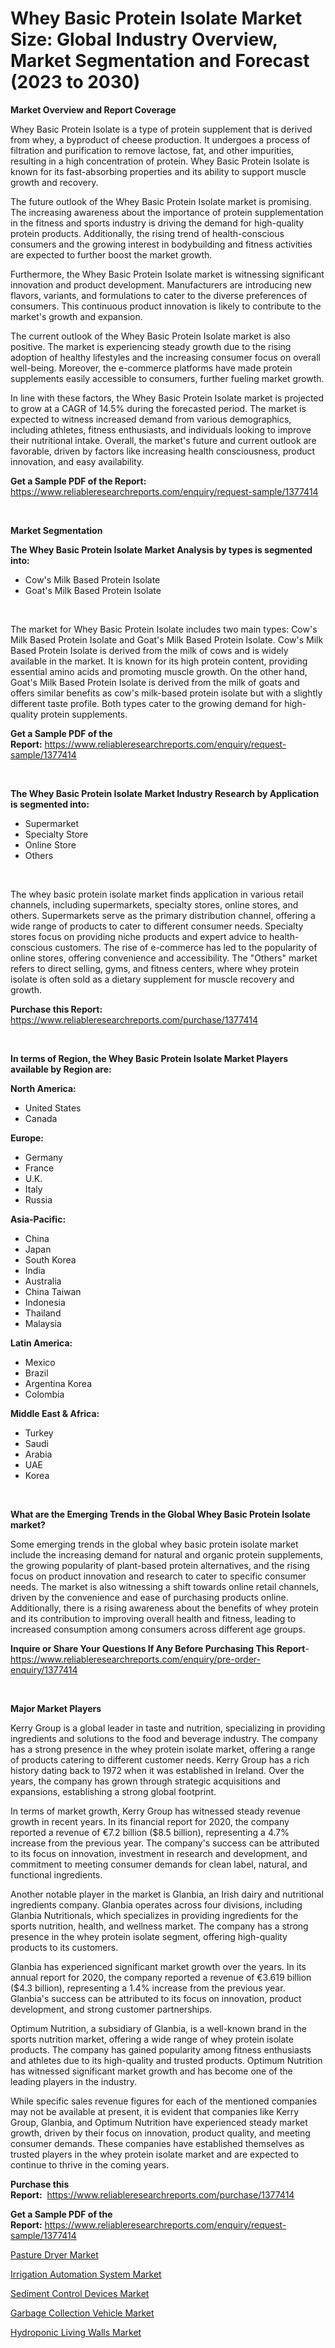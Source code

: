 <p><h1>Whey Basic Protein Isolate Market Size: Global Industry Overview, Market Segmentation and Forecast (2023 to 2030)</h1></p><p><strong>Market Overview and Report Coverage</strong></p>
<p><p>Whey Basic Protein Isolate is a type of protein supplement that is derived from whey, a byproduct of cheese production. It undergoes a process of filtration and purification to remove lactose, fat, and other impurities, resulting in a high concentration of protein. Whey Basic Protein Isolate is known for its fast-absorbing properties and its ability to support muscle growth and recovery.</p><p>The future outlook of the Whey Basic Protein Isolate market is promising. The increasing awareness about the importance of protein supplementation in the fitness and sports industry is driving the demand for high-quality protein products. Additionally, the rising trend of health-conscious consumers and the growing interest in bodybuilding and fitness activities are expected to further boost the market growth.</p><p>Furthermore, the Whey Basic Protein Isolate market is witnessing significant innovation and product development. Manufacturers are introducing new flavors, variants, and formulations to cater to the diverse preferences of consumers. This continuous product innovation is likely to contribute to the market's growth and expansion.</p><p>The current outlook of the Whey Basic Protein Isolate market is also positive. The market is experiencing steady growth due to the rising adoption of healthy lifestyles and the increasing consumer focus on overall well-being. Moreover, the e-commerce platforms have made protein supplements easily accessible to consumers, further fueling market growth.</p><p>In line with these factors, the Whey Basic Protein Isolate market is projected to grow at a CAGR of 14.5% during the forecasted period. The market is expected to witness increased demand from various demographics, including athletes, fitness enthusiasts, and individuals looking to improve their nutritional intake. Overall, the market's future and current outlook are favorable, driven by factors like increasing health consciousness, product innovation, and easy availability.</p></p>
<p><strong>Get a Sample PDF of the Report:</strong> <a href="https://www.reliableresearchreports.com/enquiry/request-sample/1377414">https://www.reliableresearchreports.com/enquiry/request-sample/1377414</a></p>
<p>&nbsp;</p>
<p><strong>Market Segmentation</strong></p>
<p><strong>The Whey Basic Protein Isolate Market Analysis by types is segmented into:</strong></p>
<p><ul><li>Cow's Milk Based Protein Isolate</li><li>Goat's Milk Based Protein Isolate</li></ul></p>
<p>&nbsp;</p>
<p><p>The market for Whey Basic Protein Isolate includes two main types: Cow's Milk Based Protein Isolate and Goat's Milk Based Protein Isolate. Cow's Milk Based Protein Isolate is derived from the milk of cows and is widely available in the market. It is known for its high protein content, providing essential amino acids and promoting muscle growth. On the other hand, Goat's Milk Based Protein Isolate is derived from the milk of goats and offers similar benefits as cow's milk-based protein isolate but with a slightly different taste profile. Both types cater to the growing demand for high-quality protein supplements.</p></p>
<p><strong>Get a Sample PDF of the Report:</strong>&nbsp;<a href="https://www.reliableresearchreports.com/enquiry/request-sample/1377414">https://www.reliableresearchreports.com/enquiry/request-sample/1377414</a></p>
<p>&nbsp;</p>
<p><strong>The Whey Basic Protein Isolate Market Industry Research by Application is segmented into:</strong></p>
<p><ul><li>Supermarket</li><li>Specialty Store</li><li>Online Store</li><li>Others</li></ul></p>
<p>&nbsp;</p>
<p><p>The whey basic protein isolate market finds application in various retail channels, including supermarkets, specialty stores, online stores, and others. Supermarkets serve as the primary distribution channel, offering a wide range of products to cater to different consumer needs. Specialty stores focus on providing niche products and expert advice to health-conscious customers. The rise of e-commerce has led to the popularity of online stores, offering convenience and accessibility. The "Others" market refers to direct selling, gyms, and fitness centers, where whey protein isolate is often sold as a dietary supplement for muscle recovery and growth.</p></p>
<p><strong>Purchase this Report:</strong>&nbsp; <a href="https://www.reliableresearchreports.com/purchase/1377414">https://www.reliableresearchreports.com/purchase/1377414</a></p>
<p>&nbsp;</p>
<p><strong>In terms of Region, the Whey Basic Protein Isolate Market Players available by Region are:</strong></p>
<p>
    <p> <strong> North America: </strong>
        <ul>
            <li>United States</li>
            <li>Canada</li>
        </ul>
        </p> 
    <p> <strong> Europe: </strong>
        <ul>
            <li>Germany</li>
            <li>France</li>
            <li>U.K.</li>
            <li>Italy</li>
            <li>Russia</li>
        </ul>
        </p> 
    <p> <strong> Asia-Pacific: </strong>
        <ul>
            <li>China</li>
            <li>Japan</li>
            <li>South Korea</li>
            <li>India</li>
            <li>Australia</li>
            <li>China Taiwan</li>
            <li>Indonesia</li>
            <li>Thailand</li>
            <li>Malaysia</li>
        </ul>
        </p> 
    <p> <strong> Latin America: </strong>
        <ul>
            <li>Mexico</li>
            <li>Brazil</li>
            <li>Argentina Korea</li>
            <li>Colombia</li>
        </ul>
        </p> 
    <p> <strong> Middle East & Africa: </strong>
        <ul>
            <li>Turkey</li>
            <li>Saudi</li>
            <li>Arabia</li>
            <li>UAE</li>
            <li>Korea</li>
        </ul>
    </p>
    </p>
<p>&nbsp;</p>
<p><strong>What are the Emerging Trends in the Global Whey Basic Protein Isolate market?</strong></p>
<p><p>Some emerging trends in the global whey basic protein isolate market include the increasing demand for natural and organic protein supplements, the growing popularity of plant-based protein alternatives, and the rising focus on product innovation and research to cater to specific consumer needs. The market is also witnessing a shift towards online retail channels, driven by the convenience and ease of purchasing products online. Additionally, there is a rising awareness about the benefits of whey protein and its contribution to improving overall health and fitness, leading to increased consumption among consumers across different age groups.</p></p>
<p><strong>Inquire or Share Your Questions If Any Before Purchasing This Report</strong>- <a href="https://www.reliableresearchreports.com/enquiry/pre-order-enquiry/1377414">https://www.reliableresearchreports.com/enquiry/pre-order-enquiry/1377414</a></p>
<p>&nbsp;</p>
<p><strong>Major Market Players</strong></p>
<p><p>Kerry Group is a global leader in taste and nutrition, specializing in providing ingredients and solutions to the food and beverage industry. The company has a strong presence in the whey protein isolate market, offering a range of products catering to different customer needs. Kerry Group has a rich history dating back to 1972 when it was established in Ireland. Over the years, the company has grown through strategic acquisitions and expansions, establishing a strong global footprint.</p><p>In terms of market growth, Kerry Group has witnessed steady revenue growth in recent years. In its financial report for 2020, the company reported a revenue of €7.2 billion ($8.5 billion), representing a 4.7% increase from the previous year. The company's success can be attributed to its focus on innovation, investment in research and development, and commitment to meeting consumer demands for clean label, natural, and functional ingredients.</p><p>Another notable player in the market is Glanbia, an Irish dairy and nutritional ingredients company. Glanbia operates across four divisions, including Glanbia Nutritionals, which specializes in providing ingredients for the sports nutrition, health, and wellness market. The company has a strong presence in the whey protein isolate segment, offering high-quality products to its customers.</p><p>Glanbia has experienced significant market growth over the years. In its annual report for 2020, the company reported a revenue of €3.619 billion ($4.3 billion), representing a 1.4% increase from the previous year. Glanbia's success can be attributed to its focus on innovation, product development, and strong customer partnerships.</p><p>Optimum Nutrition, a subsidiary of Glanbia, is a well-known brand in the sports nutrition market, offering a wide range of whey protein isolate products. The company has gained popularity among fitness enthusiasts and athletes due to its high-quality and trusted products. Optimum Nutrition has witnessed significant market growth and has become one of the leading players in the industry.</p><p>While specific sales revenue figures for each of the mentioned companies may not be available at present, it is evident that companies like Kerry Group, Glanbia, and Optimum Nutrition have experienced steady market growth, driven by their focus on innovation, product quality, and meeting consumer demands. These companies have established themselves as trusted players in the whey protein isolate market and are expected to continue to thrive in the coming years.</p></p>
<p><strong>Purchase this Report:</strong>&nbsp;&nbsp;<a href="https://www.reliableresearchreports.com/purchase/1377414">https://www.reliableresearchreports.com/purchase/1377414</a></p>
<p></p>
<p><strong>Get a Sample PDF of the Report:</strong>&nbsp;<a href="https://www.reliableresearchreports.com/enquiry/request-sample/1377414">https://www.reliableresearchreports.com/enquiry/request-sample/1377414</a></p>
<p><p><a href="https://medium.com/@daishawolff/analyzing-pasture-dryer-market-global-industry-perspective-and-forecast-2023-to-2030-f0a26edf81cd">Pasture Dryer Market</a></p><p><a href="https://medium.com/@holliswelch2023/irrigation-automation-system-market-the-key-to-successful-business-strategy-forecast-till-2030-655cd6ba6d63">Irrigation Automation System Market</a></p><p><a href="https://medium.com/@vilmalittel/analyzing-sediment-control-devices-market-global-industry-perspective-and-forecast-2023-to-2030-812b84c6c5dc">Sediment Control Devices Market</a></p><p><a href="https://medium.com/@v27092023/garbage-collection-vehicle-market-insight-market-trends-growth-forecasted-from-2023-to-2030-821fa75f3729">Garbage Collection Vehicle Market</a></p><p><a href="https://medium.com/@ravenrussel2023/hydroponic-living-walls-market-share-evolution-and-market-growth-trends-2023-2030-bfdd4840dee1">Hydroponic Living Walls Market</a></p></p>
